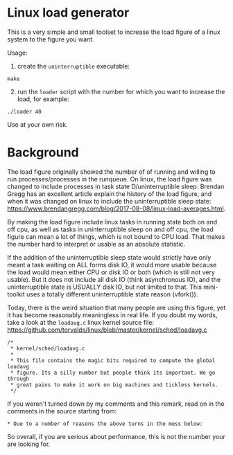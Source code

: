 # Linux load generator
This is a very simple and small toolset to increase the load figure of a linux system to the figure you want.

Usage:

1. create the `uninterruptible` executable: 
```
make
```
2. run the `loader` script with the number for which you want to increase the load, for example:
```
./loader 40
```

Use at your own risk.

# Background
The load figure originally showed the number of of running and willing to run processes/processes in the runqueue. On linux, the load figure was changed to include processes in task state D/uninterruptible sleep. Brendan Gregg has an excellent article explain the history of the load figure, and when it was changed on linux to include the uninterruptible sleep state: <https://www.brendangregg.com/blog/2017-08-08/linux-load-averages.html>.

By making the load figure include linux tasks in running state both on and off cpu, as well as tasks in uninterruptible sleep on and off cpu, the load figure can mean a lot of things, which is not bound to CPU load. That makes the number hard to interpret or usable as an absolute statistic.

If the addition of the uninterruptible sleep state would strictly have only meant a task waiting on ALL forms disk IO, it would more usable because the load would mean either CPU or disk IO or both (which is still not very usable). But it does not include all disk IO (think asynchronous IO), and the uninterruptible state is USUALLY disk IO, but not limited to that. This mini-toolkit uses a totally different uninterruptible state reason (vfork()).

Today, there is the weird situation that many people are using this figure, yet it has become reasonably meaningless in real life. If you doubt my words, take a look at the `loadavg.c` linux kernel source file: <https://github.com/torvalds/linux/blob/master/kernel/sched/loadavg.c>

```
/*
 * kernel/sched/loadavg.c
 *
 * This file contains the magic bits required to compute the global loadavg
 * figure. Its a silly number but people think its important. We go through
 * great pains to make it work on big machines and tickless kernels.
 */
```
If you weren't turned down by my comments and this remark, read on in the comments in the source starting from:
```
* Due to a number of reasons the above turns in the mess below:
```
So overall, if you are serious about performance, this is not the number your are looking for. 

